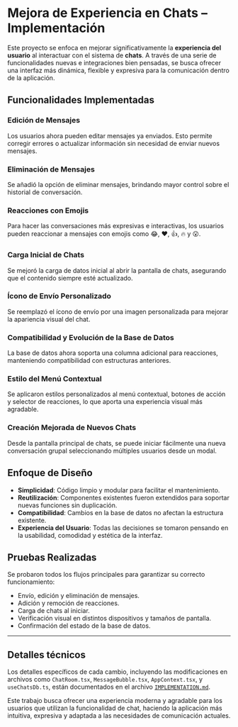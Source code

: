 # Mejora de Experiencia en Chats – Implementación

Este proyecto se enfoca en mejorar significativamente la **experiencia del usuario** al interactuar con el sistema de **chats**. A través de una serie de funcionalidades nuevas e integraciones bien pensadas, se busca ofrecer una interfaz más dinámica, flexible y expresiva para la comunicación dentro de la aplicación.

## Funcionalidades Implementadas

###  Edición de Mensajes
Los usuarios ahora pueden editar mensajes ya enviados. Esto permite corregir errores o actualizar información sin necesidad de enviar nuevos mensajes.

### Eliminación de Mensajes
Se añadió la opción de eliminar mensajes, brindando mayor control sobre el historial de conversación.

### Reacciones con Emojis
Para hacer las conversaciones más expresivas e interactivas, los usuarios pueden reaccionar a mensajes con emojis como 😂, ❤️, 👍, 🔥 y 😮.

### Carga Inicial de Chats
Se mejoró la carga de datos inicial al abrir la pantalla de chats, asegurando que el contenido siempre esté actualizado.

### Ícono de Envío Personalizado
Se reemplazó el ícono de envío por una imagen personalizada para mejorar la apariencia visual del chat.

### Compatibilidad y Evolución de la Base de Datos
La base de datos ahora soporta una columna adicional para reacciones, manteniendo compatibilidad con estructuras anteriores.

### Estilo del Menú Contextual
Se aplicaron estilos personalizados al menú contextual, botones de acción y selector de reacciones, lo que aporta una experiencia visual más agradable.

### Creación Mejorada de Nuevos Chats
Desde la pantalla principal de chats, se puede iniciar fácilmente una nueva conversación grupal seleccionando múltiples usuarios desde un modal.

## Enfoque de Diseño

- **Simplicidad**: Código limpio y modular para facilitar el mantenimiento.
- **Reutilización**: Componentes existentes fueron extendidos para soportar nuevas funciones sin duplicación.
- **Compatibilidad**: Cambios en la base de datos no afectan la estructura existente.
- **Experiencia del Usuario**: Todas las decisiones se tomaron pensando en la usabilidad, comodidad y estética de la interfaz.

## Pruebas Realizadas

Se probaron todos los flujos principales para garantizar su correcto funcionamiento:
- Envío, edición y eliminación de mensajes.
- Adición y remoción de reacciones.
- Carga de chats al iniciar.
- Verificación visual en distintos dispositivos y tamaños de pantalla.
- Confirmación del estado de la base de datos.

---

## Detalles técnicos

Los detalles específicos de cada cambio, incluyendo las modificaciones en archivos como `ChatRoom.tsx`, `MessageBubble.tsx`, `AppContext.tsx`, y `useChatsDb.ts`, están documentados en el archivo [`IMPLEMENTATION.md`](./IMPLEMENTATION.md).

Este trabajo busca ofrecer una experiencia moderna y agradable para los usuarios que utilizan la funcionalidad de chat, haciendo la aplicación más intuitiva, expresiva y adaptada a las necesidades de comunicación actuales.
